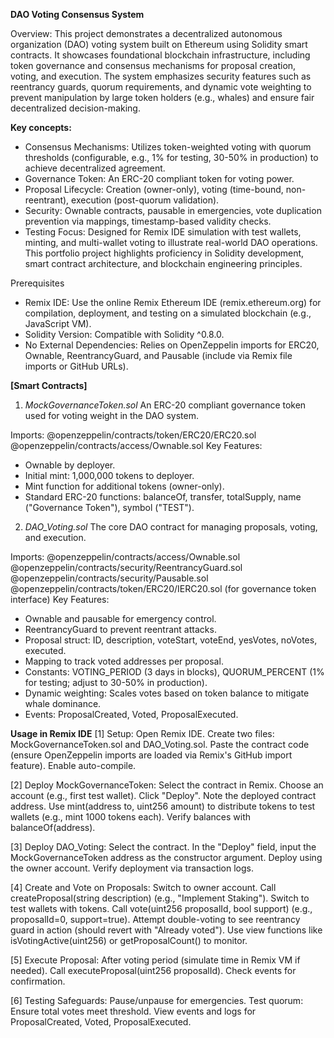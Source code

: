 **DAO Voting Consensus System**

Overview: 
This project demonstrates a decentralized autonomous organization (DAO) voting system built on Ethereum using Solidity smart contracts. It showcases foundational blockchain infrastructure, including token governance and consensus mechanisms for proposal creation, voting, and execution. The system emphasizes security features such as reentrancy guards, quorum requirements, and dynamic vote weighting to prevent manipulation by large token holders (e.g., whales) and ensure fair decentralized decision-making.

**Key concepts:**
 + Consensus Mechanisms: Utilizes token-weighted voting with quorum thresholds (configurable, e.g., 1% for testing, 30-50% in production) to achieve decentralized agreement.
 + Governance Token: An ERC-20 compliant token for voting power.
 + Proposal Lifecycle: Creation (owner-only), voting (time-bound, non-reentrant), execution (post-quorum validation).
 + Security: Ownable contracts, pausable in emergencies, vote duplication prevention via mappings, timestamp-based validity checks.
 + Testing Focus: Designed for Remix IDE simulation with test wallets, minting, and multi-wallet voting to illustrate real-world DAO operations.
This portfolio project highlights proficiency in Solidity development, smart contract architecture, and blockchain engineering principles.

Prerequisites
 + Remix IDE: Use the online Remix Ethereum IDE (remix.ethereum.org) for compilation, deployment, and testing on a simulated blockchain (e.g., JavaScript VM).
 + Solidity Version: Compatible with Solidity ^0.8.0.
 + No External Dependencies: Relies on OpenZeppelin imports for ERC20, Ownable, ReentrancyGuard, and Pausable (include via Remix file imports or GitHub URLs).

**[Smart Contracts]**
1. _MockGovernanceToken.sol_
   An ERC-20 compliant governance token used for voting weight in the DAO system.

Imports:
@openzeppelin/contracts/token/ERC20/ERC20.sol
@openzeppelin/contracts/access/Ownable.sol
Key Features:
 + Ownable by deployer.
 + Initial mint: 1,000,000 tokens to deployer.
 + Mint function for additional tokens (owner-only).
 + Standard ERC-20 functions: balanceOf, transfer, totalSupply, name ("Governance Token"), symbol ("TEST").

2. _DAO_Voting.sol_
   The core DAO contract for managing proposals, voting, and execution.

Imports:
@openzeppelin/contracts/access/Ownable.sol
@openzeppelin/contracts/security/ReentrancyGuard.sol
@openzeppelin/contracts/security/Pausable.sol
@openzeppelin/contracts/token/ERC20/IERC20.sol (for governance token interface)
Key Features:
 + Ownable and pausable for emergency control.
 + ReentrancyGuard to prevent reentrant attacks.
 + Proposal struct: ID, description, voteStart, voteEnd, yesVotes, noVotes, executed.
 + Mapping to track voted addresses per proposal.
 + Constants: VOTING_PERIOD (3 days in blocks), QUORUM_PERCENT (1% for testing; adjust to 30-50% in production).
 + Dynamic weighting: Scales votes based on token balance to mitigate whale dominance.
 + Events: ProposalCreated, Voted, ProposalExecuted.


**Usage in Remix IDE**
[1] Setup:
Open Remix IDE.
Create two files: MockGovernanceToken.sol and DAO_Voting.sol.
Paste the contract code (ensure OpenZeppelin imports are loaded via Remix's GitHub import feature).
Enable auto-compile.

[2] Deploy MockGovernanceToken:
Select the contract in Remix.
Choose an account (e.g., first test wallet).
Click "Deploy".
Note the deployed contract address.
Use mint(address to, uint256 amount) to distribute tokens to test wallets (e.g., mint 1000 tokens each).
Verify balances with balanceOf(address).

[3] Deploy DAO_Voting:
Select the contract.
In the "Deploy" field, input the MockGovernanceToken address as the constructor argument.
Deploy using the owner account.
Verify deployment via transaction logs.

[4] Create and Vote on Proposals:
Switch to owner account.
Call createProposal(string description) (e.g., "Implement Staking").
Switch to test wallets with tokens.
Call vote(uint256 proposalId, bool support) (e.g., proposalId=0, support=true).
Attempt double-voting to see reentrancy guard in action (should revert with "Already voted").
Use view functions like isVotingActive(uint256) or getProposalCount() to monitor.

[5] Execute Proposal:
After voting period (simulate time in Remix VM if needed).
Call executeProposal(uint256 proposalId).
Check events for confirmation.

[6] Testing Safeguards:
Pause/unpause for emergencies.
Test quorum: Ensure total votes meet threshold.
View events and logs for ProposalCreated, Voted, ProposalExecuted.
